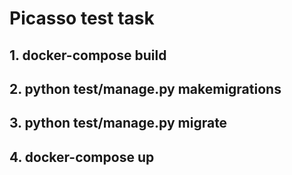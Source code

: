 # Picasso test task
## 1. docker-compose build
## 2. python test/manage.py makemigrations
## 3. python test/manage.py migrate
## 4. docker-compose up


